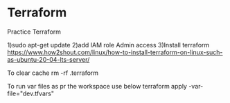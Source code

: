 # Terraform
Practice Terraform

1)sudo apt-get update 
2)add IAM role Admin access
3)Install terraform
https://www.how2shout.com/linux/how-to-install-terraform-on-linux-such-as-ubuntu-20-04-lts-server/

To clear cache
rm -rf .terraform

To run var files as pr the workspace use below
terraform apply -var-file="dev.tfvars"

